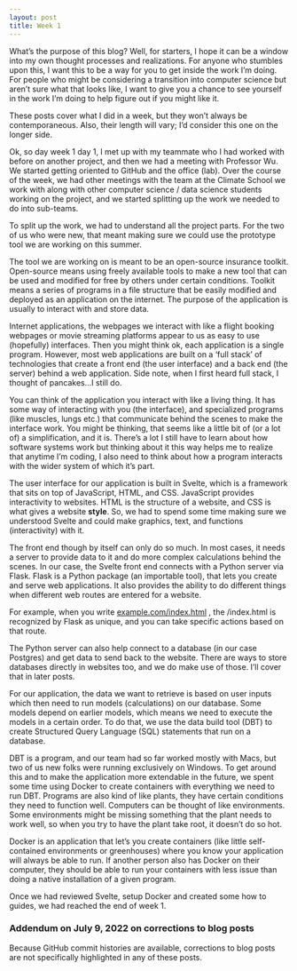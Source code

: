 ```yaml
---
layout: post
title: Week 1
---
```


What’s the purpose of this blog? Well, for starters, I hope it can be a window into my own thought processes and realizations. For anyone who stumbles upon this, I want this to be a way for you to get inside the work I’m doing. For people who might be considering a transition into computer science but aren’t sure what that looks like, I want to give you a chance to see yourself in the work I’m doing to help figure out if you might like it.

These posts cover what I did in a week, but they won’t always be contemporaneous. Also, their length will vary; I’d consider this one on the longer side.

Ok, so day week 1 day 1, I met up with my teammate who I had worked with before on another project, and then we had a meeting with Professor Wu. We started getting oriented to GitHub and the office (lab). Over the course of the week, we had other meetings with the team at the Climate School we work with along with other computer science / data science students working on the project, and we started splitting up the work we needed to do into sub-teams.

To split up the work, we had to understand all the project parts. For the two of us who were new, that meant making sure we could use the prototype tool we are working on this summer.

The tool we are working on is meant to be an open-source insurance toolkit. Open-source means using freely available tools to make a new tool that can be used and modified for free by others under certain conditions. Toolkit means a series of programs in a file structure that be easily modified and deployed as an application on the internet. The purpose of the application is usually to interact with and store data.

Internet applications, the webpages we interact with like a flight booking webpages or movie streaming platforms appear to us as easy to use (hopefully) interfaces. Then you might think ok, each application is a single program. However, most web applications are built on a ‘full stack’ of technologies that create a front end (the user interface) and a back end (the server) behind a web application. Side note, when I first heard full stack, I thought of pancakes…I still do.

You can think of the application you interact with like a living thing. It has some way of interacting with you (the interface), and specialized programs (like muscles, lungs etc.) that communicate behind the scenes to make the interface work. You might be thinking, that seems like a little bit of (or a lot of) a simplification, and it is. There’s a lot I still have to learn about how software systems work but thinking about it this way helps me to realize that anytime I’m coding, I also need to think about how a program interacts with the wider system of which it’s part.

The user interface for our application is built in Svelte, which is a framework that sits on top of JavaScript, HTML, and CSS. JavaScript provides interactivity to websites. HTML is the structure of a website, and CSS is what gives a website **style**. So, we had to spend some time making sure we understood Svelte and could make graphics, text, and functions (interactivity) with it.

The front end though by itself can only do so much. In most cases, it needs a server to provide data to it and do more complex calculations behind the scenes. In our case, the Svelte front end connects with a Python server via Flask. Flask is a Python package (an importable tool), that lets you create and serve web applications. It also provides the ability to do different things when different web routes are entered for a website.

For example, when you write [example.com/index.html](http://example.com/index.html) , the /index.html is recognized by Flask as unique, and you can take specific actions based on that route.

The Python server can also help connect to a database (in our case Postgres) and get data to send back to the website. There are ways to store databases directly in websites too, and we do make use of those. I’ll cover that in later posts.

For our application, the data we want to retrieve is based on user inputs which then need to run models (calculations) on our database. Some models depend on earlier models, which means we need to execute the models in a certain order. To do that, we use the data build tool (DBT) to create Structured Query Language (SQL) statements that run on a database.

DBT is a program, and our team had so far worked mostly with Macs, but two of us new folks were running exclusively on Windows. To get around this and to make the application more extendable in the future, we spent some time using Docker to create containers with everything we need to run DBT. Programs are also kind of like plants, they have certain conditions they need to function well. Computers can be thought of like environments. Some environments might be missing something that the plant needs to work well, so when you try to have the plant take root, it doesn’t do so hot.

Docker is an application that let’s you create containers (like little self-contained environments or greenhouses) where you know your application will always be able to run. If another person also has Docker on their computer, they should be able to run your containers with less issue than doing a native installation of a given program.

Once we had reviewed Svelte, setup Docker and created some how to guides, we had reached the end of week 1.


### Addendum on July 9, 2022 on corrections to blog posts

Because GitHub commit histories are available, corrections to blog posts are not specifically highlighted in any of these posts. 


